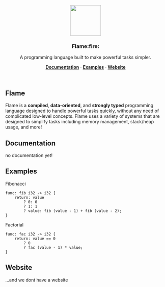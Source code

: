 <p align="center">
  <a>
    <img src="https://avatars.githubusercontent.com/u/98204361?s=200&v=4" height="96">
    <h3 align="center">Flame:fire:</h3>
  </a>
</p>

<p align="center">
  A programming language built to make powerful tasks simpler.
</p>

<p align="center">
  <a href="https://github.com/theflamelang/FlameSharp"><strong>Documentation</strong></a> ·
  <a href="https://github.com/theflamelang/FlameSharp"><strong>Examples</strong></a> ·
  <a href="https://github.com/theflamelang/FlameSharp"><strong>Website</strong></a>
</p>
<br/>

## Flame

Flame is a **compiled**, **data-oriented**, and **strongly typed** programming language designed to handle powerful tasks quickly, without any need of complicated low-level concepts. Flame uses a variety of systems that are designed to simplify tasks including memory management, stack/heap usage, and more!

## Documentation

no documentation yet!

## Examples

Fibonacci
```zig
func: fib i32 -> i32 {
    return: value
        ? 0: 0
        ? 1: 1
        ? value: fib (value - 1) + fib (value - 2);
}
```

Factorial
```zig
func: fac i32 -> i32 {
    return: value == 0 
        ? 0
        ? fac (value - 1) * value;
}
```

## Website

...and we dont have a website

